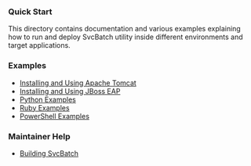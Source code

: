 ### Quick Start

This directory contains documentation and
various examples explaining how to run and deploy SvcBatch utility
inside different environments and target applications.

### Examples

- [Installing and Using Apache Tomcat](examples/apachetomcat.md)
- [Installing and Using JBoss EAP](examples/jbosseap.md)
- [Python Examples](examples/python.md)
- [Ruby Examples](examples/ruby.md)
- [PowerShell Examples](examples/powershell.md)

### Maintainer Help

- [Building SvcBatch](building.md)
